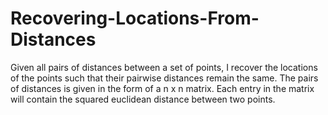 # Recovering-Locations-From-Distances
Given all pairs of distances between a set of points, I recover the locations of the points such that their pairwise distances remain the same.
The pairs of distances is given in the form of a n x n matrix. Each entry in the matrix will contain the squared euclidean distance between two points.
